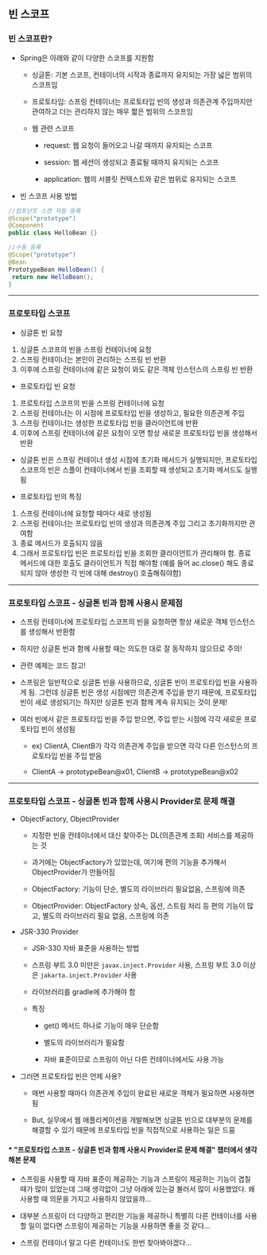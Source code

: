 ## 빈 스코프

### 빈 스코프란?

- Spring은 아래와 같이 다양한 스코프를 지원함

    - 싱글톤: 기본 스코프, 컨테이너의 시작과 종료까지 유지되는 가장 넓은 범위의 스코프임

    - 프로토타입: 스프링 컨테이너는 프로토타입 빈의 생성과 의존관계 주입까지만 관여하고 더는 관리하지 않는 매우 짧은 범위의 스코프임

    - 웹 관련 스코프

        - request: 웹 요청이 들어오고 나갈 때까지 유지되는 스코프

        - session: 웹 세션이 생성되고 종료될 때까지 유지되는 스코프

        - application: 웹의 서블릿 컨텍스트와 같은 범위로 유지되는 스코프

- 빈 스코프 사용 방법

```java
//컴포넌트 스캔 자동 등록
@Scope("prototype")
@Component
public class HelloBean {}

//수동 등록
@Scope("prototype")
@Bean
PrototypeBean HelloBean() {
 return new HelloBean();
}
```

---

### 프로토타입 스코프

- 싱글톤 빈 요청
1. 싱글톤 스코프의 빈을 스프링 컨테이너에 요청
2. 스프링 컨테이너는 본인이 관리하는 스프링 빈 반환
3. 이후에 스프링 컨테이너에 같은 요청이 와도 같은 객체 인스턴스의 스프링 빈 반환

- 프로토타입 빈 요청
1. 프로토타입 스코프의 빈을 스프링 컨테이너에 요청
2. 스프링 컨테이너는 이 시점에 프로토타입 빈을 생성하고, 필요한 의존관계 주입
3. 스프링 컨테이너는 생성한 프로토타입 빈을 클라이언트에 반환
4. 이후에 스프링 컨테이너에 같은 요청이 오면 항상 새로운 프로토타입 빈을 생성해서 반환

- 싱글톤 빈은 스프링 컨테이너 생성 시점에 초기화 메서드가 실행되지만, 프로토타입 스코프의 빈은 스플이 컨테이너에서 빈을 조회할 때 생성되고 초기화 메서드도 실행됨

- 프로토타입 빈의 특징
1. 스프링 컨테이너에 요청할 때마다 새로 생성됨
2. 스프링 컨테이너는 프로토타입 빈의 생성과 의존관계 주입 그리고 초기화까지만 관여함
3. 종료 메서드가 호출되지 않음
4. 그래서 프로토타입 빈은 프로토타입 빈을 조회한 클라이언트가 관리해야 함. 종료 메서드에 대한 호출도 클라이언트가 직접 해야함 (예를 들어 ac.close() 해도 종료되지 않아 생성한 각 빈에 대해 destroy() 호출해줘야함)

---

### 프로토타입 스코프 - 싱글톤 빈과 함께 사용시 문제점

- 스프링 컨테이너에 프로토타입 스코프의 빈을 요청하면 항상 새로운 객체 인스턴스를 생성해서 반환함

- 하지만 싱글톤 빈과 함께 사용할 때는 의도한 대로 잘 동작하지 않으므로 주의!

- 관련 예제는 코드 참고!

- 스프링은 일반적으로 싱글톤 빈을 사용하므로, 싱글톤 빈이 프로토타입 빈을 사용하게 됨. 그런데 싱글톤 빈은 생성 시점에만 의존관계 주입을 받기 때문에, 프로토타입 빈이 새로 생성되기는 하지만 싱글톤 빈과 함께 계속 유지되는 것이 문제!

- 여러 빈에서 같은 프로토타입 빈을 주입 받으면, 주입 받는 시점에 각각 새로운 프로토타입 빈이 생성됨

    - ex) ClientA, ClientB가 각각 의존관계 주입을 받으면 각각 다른 인스턴스의 프로토타입 빈을 주입 받음

    - ClientA -> prototypeBean@x01, ClientB -> prototypeBean@x02

---

### 프로토타입 스코프 - 싱글톤 빈과 함께 사용시 Provider로 문제 해결

- ObjectFactory, ObjectProvider

    - 지정한 빈을 컨테이너에서 대신 찾아주는 DL(의존관계 조회) 서비스를 제공하는 것

    - 과거에는 ObjectFactory가 있었는데, 여기에 편의 기능을 추가해서 ObjectProvider가 만들어짐

    - ObjectFactory: 기능이 단순, 별도의 라이브러리 필요없음, 스프링에 의존

    - ObjectProvider: ObjectFactory 상속, 옵션, 스트림 처리 등 편의 기능이 많고, 별도의 라이브러리 필요 없음, 스프링에 의존

- JSR-330 Provider

    - JSR-330 자바 표준을 사용하는 방법

    - 스프링 부트 3.0 미만은 `javax.inject.Provider` 사용, 스프링 부트 3.0 이상은 `jakarta.inject.Provider` 사용

    - 라이브러리를 gradle에 추가해야 함

    - 특징

        - get() 메서드 하나로 기능이 매우 단순함

        - 별도의 라이브러리가 필요함

        - 자바 표준이므로 스프링이 아닌 다른 컨테이너에서도 사용 가능

- 그러면 프로토타입 빈은 언제 사용?

    - 매번 사용할 때마다 의존관계 주입이 완료된 새로운 객체가 필요하면 사용하면 됨

    - But, 실무에서 웹 애플리케이션을 개발해보면 싱글톤 빈으로 대부분의 문제를 해결할 수 있기 때문에 프로토타입 빈을 직접적으로 사용하는 일은 드뭄

#### * "프로토타입 스코프 - 싱글톤 빈과 함께 사용시 Provider로 문제 해결" 챕터에서 생각해본 문제

- 스프링을 사용할 때 자바 표준이 제공하는 기능과 스프링이 제공하는 기능이 겹칠 때가 많이 있었는데 그때 생각없이 그냥 아래에 있는걸 불러서 많이 사용했었다. 왜 사용할 때 의문을 가지고 사용하지 않았을까...

- 대부분 스프링이 더 다양하고 편리한 기능을 제공하니 특별히 다른 컨테이너를 사용할 일이 없다면 스프링이 제공하는 기능을 사용하면 좋을 것 같다...

- 스프링 컨테이너 말고 다른 컨테이너도 한번 찾아봐야겠다...